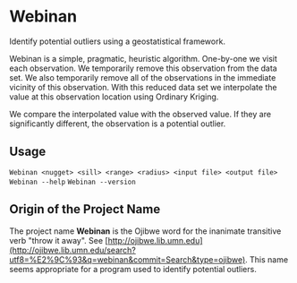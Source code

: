 # Webinan
Identify potential outliers using a geostatistical framework.

Webinan is a simple, pragmatic, heuristic algorithm. One-by-one we visit each observation. We temporarily remove this observation from the data set. We also temporarily remove all of the observations in the immediate vicinity of this observation. With this reduced data set we interpolate the value at this observation location using Ordinary Kriging.

We compare the interpolated value with the observed value. If they are significantly different, the observation is a potential outlier.

## Usage
   `Webinan <nugget> <sill> <range> <radius> <input file> <output file>` 
   `Webinan --help` 
   `Webinan --version` 

## Origin of the Project Name
The project name __Webinan__ is the Ojibwe word for the inanimate transitive verb "throw it away". See [http://ojibwe.lib.umn.edu](http://ojibwe.lib.umn.edu/search?utf8=%E2%9C%93&q=webinan&commit=Search&type=ojibwe). This name seems appropriate for a program used to identify potential outliers.

